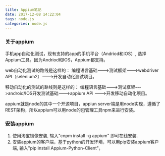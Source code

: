 ```yaml
---
title: Appium笔记
date: 2017-12-08 14:22:04
tags: node.js
categories: node.js
---
```



### 关于appium
手机app自动化测试，现有支持的app的手机平台（Andriod和IOS）, 选择Appium工具。因为Andriod和IOS，Appium都支持。

web自动化测试的路线是这样的：
编程语言基础--->测试框架--->webdriver API（selenium2）--->开发自动化测试项目。

移动自动化的测试的路线则是这样的：
编程语言基础--->测试框架--->android/IOS开发测试基础--->appium API --->开发移动自动化项目。

appium就是node的其中一个开源项目，appiun server端是用node实现，遵循了REST架构，所以appium可以用node的包管理工具npm来进行安装。

### 安装appium
1. 使用淘宝镜像安装, 输入"cnpm install -g appium" 即可在线安装.
2. 安装appium的客户端，基于python的开发环境，可以用pip安装appium客户端, 输入"pip install Appium-Python-Client"，